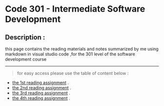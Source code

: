 # Code 301 - Intermediate Software Development
## Description :
this page contains the reading materials and notes summarized by me using markdown in visual studio code ,for the 301 level of the software development course

***
> for easy access please use the table of content below :

* [the 1st reading assignment](https://tamaraalbilleh.github.io/reading-notes/Code301Reading-Notes/class-01) .
* [the 2nd reading assignment](https://tamaraalbilleh.github.io/reading-notes/Code301Reading-Notes/class-02) .
* [the 3rd reading assignment](https://tamaraalbilleh.github.io/reading-notes/Code301Reading-Notes/class-03) .
* [the 4th reading assignment](https://tamaraalbilleh.github.io/reading-notes/Code301Reading-Notes/class-04) .